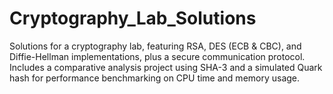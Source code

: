 # Cryptography_Lab_Solutions
Solutions for a cryptography lab, featuring RSA, DES (ECB &amp; CBC), and Diffie-Hellman implementations, plus a secure communication protocol. Includes a comparative analysis project using SHA-3 and a simulated Quark hash for performance benchmarking on CPU time and memory usage.
